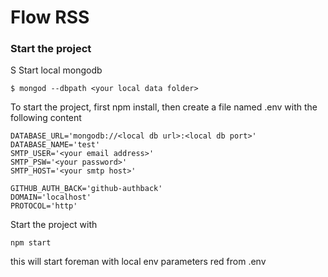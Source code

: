 # Flow RSS

### Start the project
S
Start local mongodb

```
$ mongod --dbpath <your local data folder>
```

To start the project, first npm install, then create a file named .env with the following content

```
DATABASE_URL='mongodb://<local db url>:<local db port>'
DATABASE_NAME='test'
SMTP_USER='<your email address>'
SMTP_PSW='<your password>'
SMTP_HOST='<your smtp host>'

GITHUB_AUTH_BACK='github-authback'
DOMAIN='localhost'
PROTOCOL='http'

```

Start the project with

```
npm start
```

this will start foreman with local env parameters red from .env
